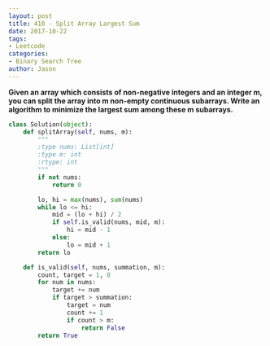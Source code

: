 ```yaml
---
layout: post
title: 410 - Split Array Largest Sum
date: 2017-10-22
tags:
- Leetcode
categories:
- Binary Search Tree
author: Jason
---
```

**Given an array which consists of non-negative integers and an integer m, you can split the array into m non-empty continuous subarrays. Write an algorithm to minimize the largest sum among these m subarrays.**


```python
class Solution(object):
    def splitArray(self, nums, m):
        """
        :type nums: List[int]
        :type m: int
        :rtype: int
        """
        if not nums:
            return 0

        lo, hi = max(nums), sum(nums)
        while lo <= hi:
            mid = (lo + hi) / 2
            if self.is_valid(nums, mid, m):
                hi = mid - 1
            else:
                lo = mid + 1
        return lo

    def is_valid(self, nums, summation, m):
        count, target = 1, 0
        for num in nums:
            target += num
            if target > summation:
                target = num
                count += 1
                if count > m:
                    return False
        return True
```
